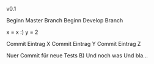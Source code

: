 v0.1

Beginn Master Branch
Beginn Develop Branch

x = x :)
y = 2

Commit Eintrag X
Commit Eintrag Y
Commit Eintrag Z

Nuer Commit für neue Tests B)
Und noch was
Und bla...